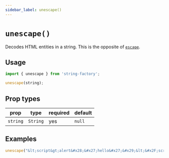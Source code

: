 ```yaml
---
sidebar_label: unescape()
---
```


# `unescape()`
Decodes HTML entities in a string. This is the opposite of [`escape`](escape.md).

## Usage
```javascript
import { unescape } from 'string-factory';

unescape(string);
```

## Prop types
| prop     | type     | required | default   |
|----------|----------|----------|-----------|
| `string` | `String` | yes      | `null`    |

## Examples
```javascript
unescape("&lt;script&gt;alert&#x28;&#x27;hello&#x27;&#x29;&lt;&#x2F;script&gt;") // "<script>alert('hello')</script>" 
```

